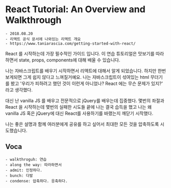 # React Tutorial: An Overview and Walkthrough

    - 2018.08.20
    - 리액트 공식 문서에 나와있는 리액트 개요
    - https://www.taniarascia.com/getting-started-with-react/

React 를 시작하는데 가장 필수적인 가이드 입니다. 이 연습 튜토리얼은 맛보기를 따라하면서 state, props, components에 대해 배울 수 있습니다.

나는 자바스크립트를 배우기 시작하면서 리액트에 대해서 알게 되었습니다. 하지만 한번 보게되면 그게 쉽지 않다고 느껴질거예요. 나는 자바스크립트이 섞여있는 html 무더기를 봤고 '우리가 피하려고 했던 것이 이런게 아니었나? React 에는 무슨 문제가 있지?' 라고 생각했다.

대신 난 vanilla JS 를 배우고 전문적으로 jQuery를 배우는데 집중했다. 몇번의 좌절과 React 을 시작하는데 몇번의 실패한 시도들 끝에 나는 결국 습득을 했고 나는 왜 vanilla JS 혹은 jQuery에 대신 React를 사용하기를 바랬는지 깨닫기 시작했다.

나는 좋은 설명과 함께 여러분에게 공유를 하고 싶어서 최대한 모든 것을 압축하도록 시도했습니다.

## Voca

    - walkthroguh: 연습
    - along the way: 따라하면서
    - admit: 인정하다.
    - bunch: 다발
    - condense: 압축하다. 응축하다.
